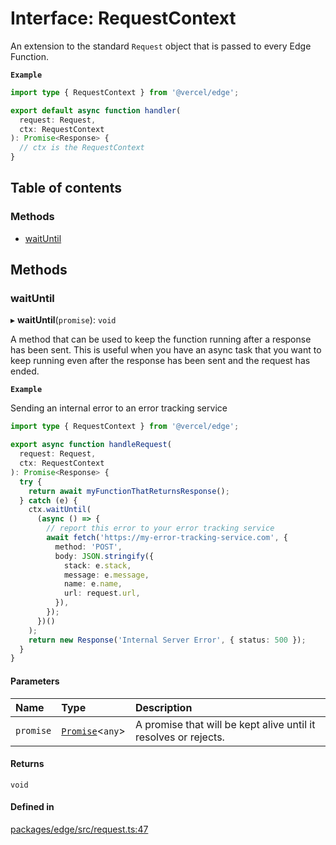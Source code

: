 # Interface: RequestContext

An extension to the standard `Request` object that is passed to every Edge Function.

**`Example`**

```ts
import type { RequestContext } from '@vercel/edge';

export default async function handler(
  request: Request,
  ctx: RequestContext
): Promise<Response> {
  // ctx is the RequestContext
}
```

## Table of contents

### Methods

- [waitUntil](RequestContext.md#waituntil)

## Methods

### waitUntil

▸ **waitUntil**(`promise`): `void`

A method that can be used to keep the function running after a response has been sent.
This is useful when you have an async task that you want to keep running even after the
response has been sent and the request has ended.

**`Example`**

<caption>Sending an internal error to an error tracking service</caption>

```ts
import type { RequestContext } from '@vercel/edge';

export async function handleRequest(
  request: Request,
  ctx: RequestContext
): Promise<Response> {
  try {
    return await myFunctionThatReturnsResponse();
  } catch (e) {
    ctx.waitUntil(
      (async () => {
        // report this error to your error tracking service
        await fetch('https://my-error-tracking-service.com', {
          method: 'POST',
          body: JSON.stringify({
            stack: e.stack,
            message: e.message,
            name: e.name,
            url: request.url,
          }),
        });
      })()
    );
    return new Response('Internal Server Error', { status: 500 });
  }
}
```

#### Parameters

| Name      | Type                                                                                                          | Description                                                     |
| :-------- | :------------------------------------------------------------------------------------------------------------ | :-------------------------------------------------------------- |
| `promise` | [`Promise`](https://developer.mozilla.org/en-US/docs/Web/JavaScript/Reference/Global_Objects/Promise)<`any`\> | A promise that will be kept alive until it resolves or rejects. |

#### Returns

`void`

#### Defined in

[packages/edge/src/request.ts:47](https://github.com/vercel/vercel/blob/main/packages/edge/src/request.ts#L47)
